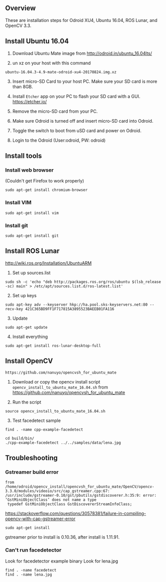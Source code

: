 ## Overview

These are installation steps for Odroid XU4, Ubuntu 16.04, ROS Lunar, and OpenCV 3.3.

## Install Ubuntu 16.04

1. Download Ubuntu Mate image from
http://odroid.in/ubuntu_16.04lts/

2. un xz on your host with this command
```
ubuntu-16.04.3-4.9-mate-odroid-xu4-20170824.img.xz
```
3. Insert micro-SD Card to your host PC. Make sure your SD card is more than 8GB.

4. Install `Etcher` app on your PC to flash your SD card with a GUI.
https://etcher.io/

5. Remove the micro-SD card from your PC. 

6. Make sure Odroid is turned off and insert micro-SD card into Odroid.

7. Toggle the switch to boot from uSD card and power on Odroid.

8. Login to the Odroid (User:odroid, PW: odroid)

## Install tools

### Install web browser

(Couldn't get Firefox to work properly)

```
sudo apt-get install chromium-browser
```

### Install VIM
```
sudo apt-get install vim
```

### Install git
```
sudo apt-get install git
```

## Install ROS Lunar
http://wiki.ros.org/Installation/UbuntuARM

1. Set up sources.list
```
sudo sh -c 'echo "deb http://packages.ros.org/ros/ubuntu $(lsb_release -sc) main" > /etc/apt/sources.list.d/ros-latest.list'
```

2. Set up keys
```
sudo apt-key adv --keyserver hkp://ha.pool.sks-keyservers.net:80 --recv-key 421C365BD9FF1F717815A3895523BAEEB01FA116
```

3. Update
```
sudo apt-get update
```

4. Install everything
```
sudo apt-get install ros-lunar-desktop-full
```

## Install OpenCV

```
https://github.com/nanuyo/opencvsh_for_ubuntu_mate
```

1. Download or copy the opencv install script `opencv_install_to_ubuntu_mate_16.04.sh` from https://github.com/nanuyo/opencvsh_for_ubuntu_mate

2. Run the script
```
source opencv_install_to_ubuntu_mate_16.04.sh
```

3. Test facedetect sample
```
find . -name cpp-example-facedetect
```
```
cd build/bin/
./cpp-example-facedetect ../../samples/data/lena.jpg
```

## Troubleshooting

### Gstreamer build error
```
from /home/odroid/opencv_install/opencvsh_for_ubuntu_mate/OpenCV/opencv-3.3.0/modules/videoio/src/cap_gstreamer.cpp:67:
/usr/include/gstreamer-0.10/gst/pbutils/gstdiscoverer.h:35:9: error: ‘GstMiniObjectClass’ does not name a type
 typedef GstMiniObjectClass GstDiscovererStreamInfoClass;
```
https://stackoverflow.com/questions/30578381/failure-in-compiling-opencv-with-cap-gstreamer-error
```
sudo apt-get install
```
gstreamer prior to install is 0.10.36, after install is 1.11.91.

### Can't run facedetector

Look for facedetector example binary
Look for lena.jpg
```
find . -name facedetect
find . -name lena.jpg 
```
